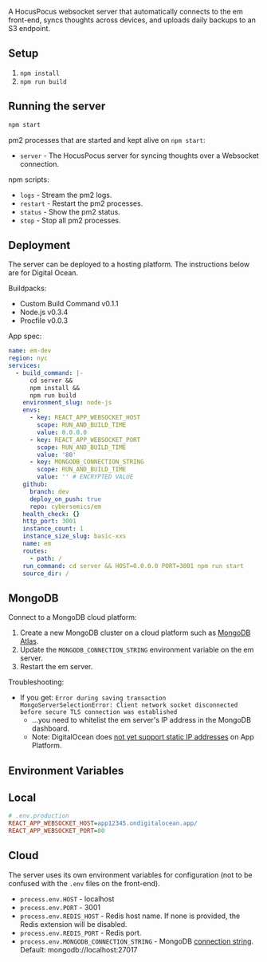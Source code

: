 A HocusPocus websocket server that automatically connects to the em front-end, syncs thoughts across devices, and uploads daily backups to an S3 endpoint.

## Setup

1. `npm install`
2. `npm run build`

## Running the server

```sh
npm start
```

pm2 processes that are started and kept alive on `npm start`:

- `server` - The HocusPocus server for syncing thoughts over a Websocket connection.

npm scripts:

- `logs` - Stream the pm2 logs.
- `restart` - Restart the pm2 processes.
- `status` - Show the pm2 status.
- `stop` - Stop all pm2 processes.

## Deployment

The server can be deployed to a hosting platform. The instructions below are for Digital Ocean.

Buildpacks:

- Custom Build Command v0.1.1
- Node.js v0.3.4
- Procfile v0.0.3

App spec:

```yml
name: em-dev
region: nyc
services:
  - build_command: |-
      cd server &&
      npm install &&
      npm run build
    environment_slug: node-js
    envs:
      - key: REACT_APP_WEBSOCKET_HOST
        scope: RUN_AND_BUILD_TIME
        value: 0.0.0.0
      - key: REACT_APP_WEBSOCKET_PORT
        scope: RUN_AND_BUILD_TIME
        value: '80'
      - key: MONGODB_CONNECTION_STRING
        scope: RUN_AND_BUILD_TIME
        value: '' # ENCRYPTED VALUE
    github:
      branch: dev
      deploy_on_push: true
      repo: cybersemics/em
    health_check: {}
    http_port: 3001
    instance_count: 1
    instance_size_slug: basic-xxs
    name: em
    routes:
      - path: /
    run_command: cd server && HOST=0.0.0.0 PORT=3001 npm run start
    source_dir: /
```

## MongoDB

Connect to a MongoDB cloud platform:

1. Create a new MongoDB cluster on a cloud platform such as [MongoDB Atlas](https://www.mongodb.com/atlas).
2. Update the `MONGODB_CONNECTION_STRING` environment variable on the em server.
3. Restart the em server.

Troubleshooting:

- If you get: `Error during saving transaction MongoServerSelectionError: Client network socket disconnected before secure TLS connection was established`
  - ...you need to whitelist the em server's IP address in the MongoDB dashboard.
  - Note: DigitalOcean does [not yet support static IP addresses](https://ideas.digitalocean.com/app-platform/p/app-platform-static-ip) on App Platform.

## Environment Variables

## Local

```ini
# .env.production
REACT_APP_WEBSOCKET_HOST=app12345.ondigitalocean.app/
REACT_APP_WEBSOCKET_PORT=80
```

## Cloud

The server uses its own environment variables for configuration (not to be confused with the `.env` files on the front-end).

- `process.env.HOST` - localhost
- `process.env.PORT` - 3001
- `process.env.REDIS_HOST` - Redis host name. If none is provided, the Redis extension will be disabled.
- `process.env.REDIS_PORT` - Redis port.
- `process.env.MONGODB_CONNECTION_STRING` - MongoDB [connection string](https://www.mongodb.com/docs/manual/reference/connection-string/). Default: mongodb://localhost:27017
